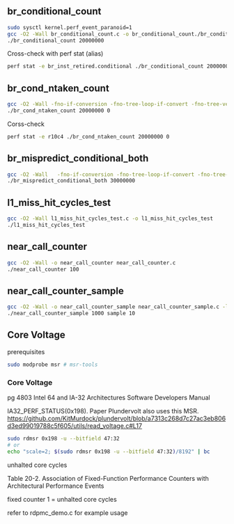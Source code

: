 ## br_conditional_count

```bash
sudo sysctl kernel.perf_event_paranoid=1
gcc -O2 -Wall br_conditional_count.c -o br_conditional_count./br_conditional_count
./br_conditional_count 20000000
```

Cross-check with perf stat (alias)

```bash
perf stat -e br_inst_retired.conditional ./br_conditional_count 20000000
```

## br_cond_ntaken_count

```bash
gcc -O2 -Wall -fno-if-conversion -fno-tree-loop-if-convert -fno-tree-vectorize br_cond_ntaken_count.c -o br_cond_ntaken_count
./br_cond_ntaken_count 20000000 0
```

Corss-check

```bash
perf stat -e r10c4 ./br_cond_ntaken_count 20000000 0
```


## br_mispredict_conditional_both

```bash
gcc -O2 -Wall   -fno-if-conversion -fno-tree-loop-if-convert -fno-tree-vectorize   br_mispredict_conditional_both.c -o br_mispredict_conditional_both
./br_mispredict_conditional_both 30000000
```


## l1_miss_hit_cycles_test

```bash
gcc -O2 -Wall l1_miss_hit_cycles_test.c -o l1_miss_hit_cycles_test
./l1_miss_hit_cycles_test
```


## near_call_counter

```bash
gcc -O2 -Wall -o near_call_counter near_call_counter.c
./near_call_counter 100
```

## near_call_counter_sample

```bash
gcc -O2 -Wall -o near_call_counter_sample near_call_counter_sample.c -ldl
./near_call_counter_sample 1000 sample 10
```



## Core Voltage

prerequisites
```bash
sudo modprobe msr # msr-tools
```

### Core Voltage 
pg 4803 Intel 64 and IA-32 Architectures Software Developers Manual

IA32_PERF_STATUS(0x198). Paper Plundervolt also uses this MSR.
https://github.com/KitMurdock/plundervolt/blob/a7313c268d7c27ac3eb806d3ed99019788c5f605/utils/read_voltage.c#L17
```bash
sudo rdmsr 0x198 -u --bitfield 47:32
# or 
echo "scale=2; $(sudo rdmsr 0x198 -u --bitfield 47:32)/8192" | bc
``` 

unhalted core cycles

Table 20-2. Association of Fixed-Function Performance Counters with Architectural Performance Events

fixed counter 1 = unhalted core cycles

refer to rdpmc_demo.c for example usage